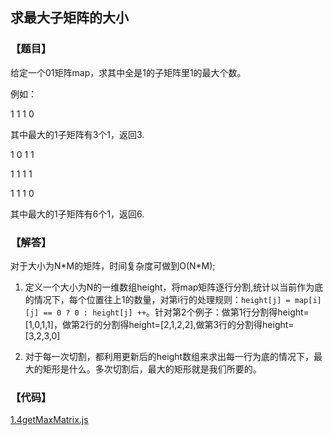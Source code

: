 ## 求最大子矩阵的大小

### 【题目】
给定一个01矩阵map，求其中全是1的子矩阵里1的最大个数。

例如：

1 1 1 0

其中最大的1子矩阵有3个1，返回3.

1 0 1 1

1 1 1 1

1 1 1 0

其中最大的1子矩阵有6个1，返回6.

### 【解答】
对于大小为N\*M的矩阵，时间复杂度可做到O(N*M);

1. 定义一个大小为N的一维数组height，将map矩阵逐行分割,统计以当前作为底的情况下，每个位置往上1的数量，对第i行的处理规则：`height[j] = map[i][j] == 0 ? 0 : height[j] ++`。针对第2个例子：做第1行分割得height=[1,0,1,1]，做第2行的分割得height=[2,1,2,2],做第3行的分割得height=[3,2,3,0]

2. 对于每一次切割，都利用更新后的height数组来求出每一行为底的情况下，最大的矩形是什么。多次切割后，最大的矩形就是我们所要的。

### 【代码】
[1.4getMaxMatrix.js](../codes/1.4getMaxMatrix.js)